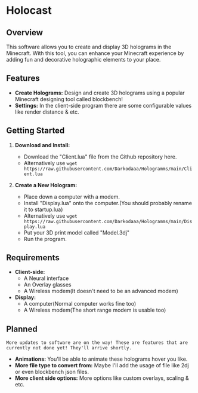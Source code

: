 # Holocast

## Overview

This software allows you to create and display 3D holograms in the Minecraft. With this tool, you can enhance your Minecraft experience by adding fun and decorative holographic elements to your place.

## Features
- **Create Holograms:** Design and create 3D holograms using a popular Minecraft designing tool called blockbench!
- **Settings:** In the client-side program there are some configurable values like render distance & etc.

## Getting Started
1. **Download and Install:**
   - Download the "Client.lua" file from the Github repository here.
   - Alternatively use ```wget https://raw.githubusercontent.com/Darkodaaa/Hologramms/main/Client.lua```

2. **Create a New Hologram:**
   - Place down a computer with a modem.
   - Install "Display.lua" onto the computer.(You should probably rename it to startup.lua)
   - Alternatively use ```wget https://raw.githubusercontent.com/Darkodaaa/Hologramms/main/Display.lua```
   - Put your 3D print model called "Model.3dj"
   - Run the program.

## Requirements
   - **Client-side:**
        - A Neural interface
        - An Overlay glasses
        - A Wireless modem(It doesn't need to be an advanced modem)
   - **Display:**
        - A computer(Normal computer works fine too)
        - A Wireless modem(The short range modem is usable too)

## Planned
    More updates to software are on the way! These are features that are currently not done yet! They'll arrive shortly.
   - **Animations:** You'll be able to animate these holograms hover you like.
   - **More file type to convert from:** Maybe I'll add the usage of file like 2dj or even blockbench json files.
   - **More client side options:** More options like custom overlays, scaling & etc.
